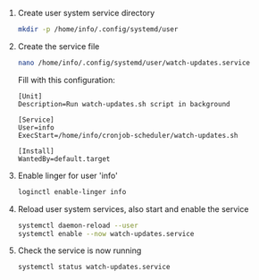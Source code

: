1. Create user system service directory
    ```bash
    mkdir -p /home/info/.config/systemd/user
    ```

2. Create the service file
    ```bash
    nano /home/info/.config/systemd/user/watch-updates.service
    ```
    Fill with this configuration:
    ```
    [Unit]
    Description=Run watch-updates.sh script in background

    [Service]
    User=info
    ExecStart=/home/info/cronjob-scheduler/watch-updates.sh
    
    [Install]
    WantedBy=default.target
    ```

3. Enable linger for user 'info'
    ```bash
    loginctl enable-linger info
    ```

4. Reload user system services, also start and enable the service
    ```bash
    systemctl daemon-reload --user
    systemctl enable --now watch-updates.service
    ```
5. Check the service is now running 
    ```bash
    systemctl status watch-updates.service
    ```


